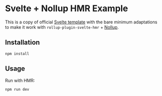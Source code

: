 # Svelte + Nollup HMR Example

This is a copy of official [Svelte template](https://github.com/sveltejs/template) with the bare minimum adaptations to make it work with `rollup-plugin-svelte-hmr` + [Nollup](https://github.com/PepsRyuu/nollup).

## Installation

~~~
npm install
~~~

## Usage

Run with HMR:

~~~
npm run dev
~~~
